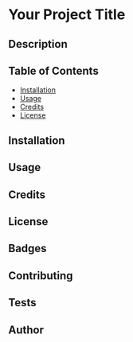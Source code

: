 # Your Project Title

## Description 


## Table of Contents 

* [Installation](#installation)
* [Usage](#usage)
* [Credits](#credits)
* [License](#license)


## Installation


## Usage 



## Credits



## License



## Badges


## Contributing



## Tests

## Author


